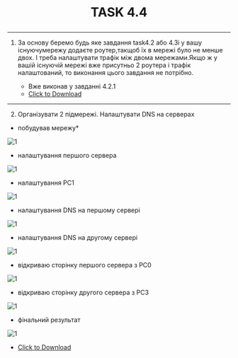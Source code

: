 # <p ALIGN="CENTER">__TASK 4.4__</p>

---

1. За основу беремо будь яке завдання task4.2 або 4.3і у вашу існуючумережу додаєте роутер,такщоб їх в мережі було не менше двох. І треба налаштувати трафік між двома мережами.Якщо ж у вашій існуючій мережі вже присутньо 2 роутера і трафік налаштований, то виконання цього завдання не потрібно.

   * Вже виконав у завданні 4.2.1
   * <a href="files/4.2.1.pkt" download>Click to Download</a>

---

2. Організувати 2 підмережі. Налаштувати DNS на серверах

  * побудував мережу*

  ![1](screenshots/1.png)

  * налаштування першого сервера

  ![1](screenshots/2.png)

  * налаштування PC1

  ![1](screenshots/3.png)

  * налаштування DNS на першому сервері

  ![1](screenshots/5.png)

  * налаштування DNS на другому сервері

  ![1](screenshots/8.png)

  * відкриваю сторінку першого сервера з PC0

  ![1](screenshots/6.png)

  * відкриваю сторінку другого сервера з PC3

  ![1](screenshots/7.png)

  * фінальний результат

  ![1](screenshots/9.png)

  * <a href="files/4.4.2.pkt" download>Click to Download</a>
